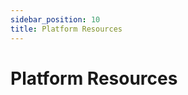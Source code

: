 ```yaml
---
sidebar_position: 10
title: Platform Resources
---
```


Platform Resources
==================

<VersionsTable/>
<PlatformResources/>